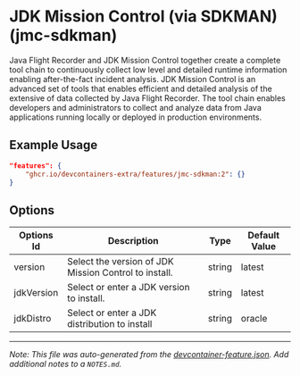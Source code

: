 
# JDK Mission Control (via SDKMAN) (jmc-sdkman)

Java Flight Recorder and JDK Mission Control together create a complete tool
chain to continuously collect low level and detailed runtime information
enabling after-the-fact incident analysis. JDK Mission Control is an advanced
set of tools that enables efficient and detailed analysis of the extensive of
data collected by Java Flight Recorder. The tool chain enables developers and
administrators to collect and analyze data from Java applications running
locally or deployed in production environments.

## Example Usage

```json
"features": {
    "ghcr.io/devcontainers-extra/features/jmc-sdkman:2": {}
}
```

## Options

| Options Id | Description | Type | Default Value |
|-----|-----|-----|-----|
| version | Select the version of JDK Mission Control to install. | string | latest |
| jdkVersion | Select or enter a JDK version to install. | string | latest |
| jdkDistro | Select or enter a JDK distribution to install | string | oracle |



---

_Note: This file was auto-generated from the [devcontainer-feature.json](devcontainer-feature.json).  Add additional notes to a `NOTES.md`._
